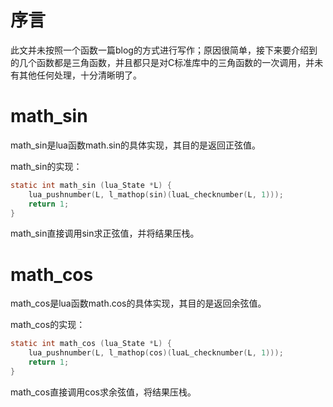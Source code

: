 # 序言

此文并未按照一个函数一篇blog的方式进行写作；原因很简单，接下来要介绍到的几个函数都是三角函数，并且都只是对C标准库中的三角函数的一次调用，并未有其他任何处理，十分清晰明了。

# math_sin

math_sin是lua函数math.sin的具体实现，其目的是返回正弦值。

math_sin的实现：

```c
static int math_sin (lua_State *L) {
    lua_pushnumber(L, l_mathop(sin)(luaL_checknumber(L, 1)));
    return 1;            
}
```

math_sin直接调用sin求正弦值，并将结果压栈。

# math_cos

math_cos是lua函数math.cos的具体实现，其目的是返回余弦值。

math_cos的实现：

```c
static int math_cos (lua_State *L) {
    lua_pushnumber(L, l_mathop(cos)(luaL_checknumber(L, 1)));
    return 1;
}
```

math_cos直接调用cos求余弦值，将结果压栈。